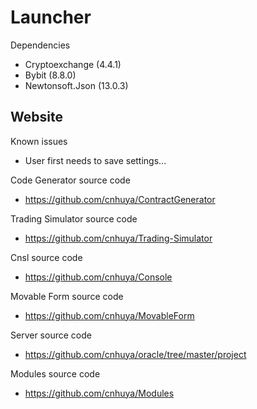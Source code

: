 # Launcher
Dependencies
- Cryptoexchange (4.4.1)
- Bybit (8.8.0)
- Newtonsoft.Json (13.0.3)

Website
-

Known issues
- User first needs to save settings...

Code Generator source code
- https://github.com/cnhuya/ContractGenerator

Trading Simulator source code
- https://github.com/cnhuya/Trading-Simulator

Cnsl source code
- https://github.com/cnhuya/Console


Movable Form source code
- https://github.com/cnhuya/MovableForm

Server source code
- https://github.com/cnhuya/oracle/tree/master/project

Modules source code
- https://github.com/cnhuya/Modules
